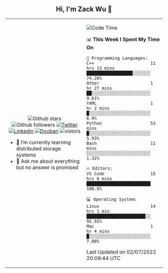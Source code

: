 <h2 align="center"> Hi, I'm Zack Wu 👋 </h2>

<table>
    <tr>
        <td valign="center" width="50%">
            <p align="center">
              <img src="https://img.shields.io/github/stars/izackwu?style=social" alt="Github stars" />
              <img src="https://img.shields.io/github/followers/izackwu?style=social" alt="Github followers" />
              <a href="https://twitter.com/_zackwu"><img src="https://img.shields.io/badge/@__zackwu-1DA1F2?style=flat&logo=Twitter&logoColor=white" alt="Twitter"/></a>
              <a href="https://www.linkedin.com/in/izackwu/?locale=en_US"><img src="https://img.shields.io/badge/@izackwu-0073b1?style=flat&logo=LinkedIn&logoColor=white" alt="Linkedin" /></a>
              <a href="https://www.douban.com/people/keith1"><img src="https://img.shields.io/badge/@keith1-007722?style=flat&logo=Douban&logoColor=white" alt="Douban" /></a>
              <img src="https://visitor-badge.glitch.me/badge?page_id=keithnull" alt="vistors" />
            </p>
            <ul>
                <li>🌱 I’m currently learning distributed storage systems</li>
                <li>💬 Ask me about everything but no answer is promised</li>
            </ul>
        </td>
       <td valign="top" width="50%">
    
<!--START_SECTION:waka-->
![Code Time](http://img.shields.io/badge/Code%20Time-0%20secs-blue)

📊 **This Week I Spent My Time On** 

```text
💬 Programming Languages: 
C++                      11 hrs 13 mins      ██████████████████░░░░░░░   74.28% 
Other                    1 hr 27 mins        ██░░░░░░░░░░░░░░░░░░░░░░░   9.61% 
YAML                     1 hr 2 mins         █░░░░░░░░░░░░░░░░░░░░░░░░   6.9% 
Python                   53 mins             █░░░░░░░░░░░░░░░░░░░░░░░░   5.93% 
Bash                     11 mins             ░░░░░░░░░░░░░░░░░░░░░░░░░   1.32%

🔥 Editors: 
VS Code                  15 hrs 6 mins       █████████████████████████   100.0%

💻 Operating System: 
Linux                    14 hrs 1 min        ███████████████████████░░   92.92% 
Mac                      1 hr 4 mins         █░░░░░░░░░░░░░░░░░░░░░░░░   7.08%

```


 Last Updated on 02/07/2022 20:09:44 UTC
<!--END_SECTION:waka-->
</td></tr>
</table>


